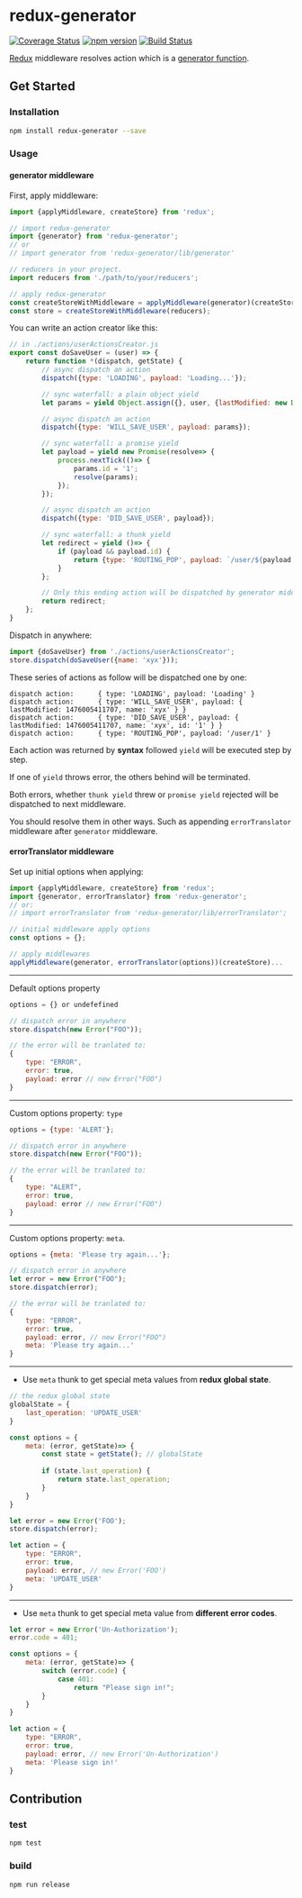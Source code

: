 # redux-generator

[![Coverage Status](https://coveralls.io/repos/github/xuyuanxiang/redux-generator/badge.svg)](https://coveralls.io/github/xuyuanxiang/redux-generator)
[![npm version](https://img.shields.io/npm/v/redux-generator.svg?style=flat-square)](https://www.npmjs.com/package/redux-generator)
[![Build Status](https://img.shields.io/travis/xuyuanxiang/redux-generator/master.svg?style=flat-square)](https://travis-ci.org/xuyuanxiang/redux-generator)

[Redux](http://redux.js.org/) middleware resolves action which is a [generator function](https://developer.mozilla.org/en-US/docs/Web/JavaScript/Reference/Statements/function*).

## Get Started

### Installation

```bash
npm install redux-generator --save
```

### Usage

#### generator middleware

First, apply middleware:
```javascript
import {applyMiddleware, createStore} from 'redux';

// import redux-generator
import {generator} from 'redux-generator';
// or
// import generator from 'redux-generator/lib/generator'

// reducers in your project.
import reducers from './path/to/your/reducers';

// apply redux-generator
const createStoreWithMiddleware = applyMiddleware(generator)(createStore);
const store = createStoreWithMiddleware(reducers);
```

You can write an action creator like this:

```javascript
// in ./actions/userActionsCreator.js
export const doSaveUser = (user) => {
    return function *(dispatch, getState) {
        // async dispatch an action
        dispatch({type: 'LOADING', payload: 'Loading...'});

        // sync waterfall: a plain object yield
        let params = yield Object.assign({}, user, {lastModified: new Date().getTime()});

        // async dispatch an action
        dispatch({type: 'WILL_SAVE_USER', payload: params});

        // sync waterfall: a promise yield
        let payload = yield new Promise(resolve=> {
            process.nextTick(()=> {
                params.id = '1';
                resolve(params);
            });
        });

        // async dispatch an action
        dispatch({type: 'DID_SAVE_USER', payload});

        // sync waterfall: a thunk yield
        let redirect = yield ()=> {
            if (payload && payload.id) {
                return {type: 'ROUTING_POP', payload: `/user/${payload.id}`};
            }
        };

        // Only this ending action will be dispatched by generator middleware after all
        return redirect;
    };
} 
```

Dispatch in anywhere:

```javascript
import {doSaveUser} from './actions/userActionsCreator';
store.dispatch(doSaveUser({name: 'xyx'}));
````

These series of actions as follow will be dispatched one by one:

```
dispatch action:      { type: 'LOADING', payload: 'Loading' }
dispatch action:      { type: 'WILL_SAVE_USER', payload: { lastModified: 1476005411707, name: 'xyx' } }
dispatch action:      { type: 'DID_SAVE_USER', payload: { lastModified: 1476005411707, name: 'xyx', id: '1' } }
dispatch action:      { type: 'ROUTING_POP', payload: '/user/1' }
```

Each action was returned by **syntax** followed `yield` will be executed step by step. 

If one of `yield` throws error, the others behind will be terminated.

Both errors, whether `thunk yield` threw or `promise yield` rejected will be dispatched to next middleware. 

You should resolve them in other ways. Such as appending `errorTranslator` middleware after `generator` middleware.

#### errorTranslator middleware

Set up initial options when applying:

```javascript
import {applyMiddleware, createStore} from 'redux';
import {generator, errorTranslator} from 'redux-generator';
// or:
// import errorTranslator from 'redux-generator/lib/errorTranslator';

// initial middleware apply options
const options = {};

// apply middlewares
applyMiddleware(generator, errorTranslator(options))(createStore)...
```

---

Default options property

```javascript
options = {} or undefefined

// dispatch error in anywhere
store.dispatch(new Error("FOO"));

// the error will be tranlated to:
{
    type: "ERROR",
    error: true,
    payload: error // new Error("FOO")
}
```

---

Custom options property: `type`

```javascript
options = {type: 'ALERT'};

// dispatch error in anywhere
store.dispatch(new Error("FOO"));

// the error will be tranlated to:
{
    type: "ALERT",
    error: true,
    payload: error // new Error("FOO")
}
```

---

Custom options property: `meta`.

```javascript
options = {meta: 'Please try again...'};

// dispatch error in anywhere
let error = new Error("FOO");
store.dispatch(error);

// the error will be tranlated to:
{
    type: "ERROR",
    error: true,
    payload: error, // new Error("FOO")
    meta: 'Please try again...'
}
```

---

+ Use `meta` thunk to get special meta values from **redux global state**.

```javascript
// the redux global state
globalState = {
    last_operation: 'UPDATE_USER'
}

const options = {
    meta: (error, getState)=> {
        const state = getState(); // globalState
        
        if (state.last_operation) {
            return state.last_operation;
        }
    }
}

let error = new Error('FOO');
store.dispatch(error);

let action = {
    type: "ERROR",
    error: true,
    payload: error, // new Error('FOO')
    meta: 'UPDATE_USER'
}
```

---

+ Use `meta` thunk to get special meta value from **different error codes**.

```javascript
let error = new Error('Un-Authorization');
error.code = 401;

const options = {
    meta: (error, getState)=> {
        switch (error.code) {
            case 401:
                return "Please sign in!";
        }
    }
}

let action = {
    type: "ERROR",
    error: true,
    payload: error, // new Error('Un-Authorization')
    meta: 'Please sign in!'
}
```



## Contribution

### test
```
npm test
```

### build
```
npm run release
```